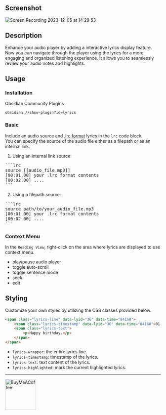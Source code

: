 ## Screenshot

![Screen Recording 2023-12-05 at 14 29 53](https://github.com/eatgrass/obsidian-lyric/assets/2351076/264918e6-ef45-483a-8f7b-98bc1f897f24)

## Description

Enhance your audio player by adding a interactive lyrics display feature.  
Now you can navigate through the player using the lyrics for a more engaging and organized listening experience.
It allows you to seamlessly review your audio notes and highlights.

## Usage

### Installation

Obsidian Community Plugins

`obsidian://show-plugin?id=lyrics`

### Basic

Include an audio source and [.lrc format](<https://en.wikipedia.org/wiki/LRC_(file_format)>) lyrics in the `lrc` code block.  
You can specify the source of the audio file either as a filepath or as an internal link.

1. Using an internal link source:

<pre>
```lrc
source [[audio_file.mp3]]
[00:01.00] your .lrc format contents
[00:02.00] ....
```
</pre>

2. Using a filepath source:

<pre>
```lrc
source path/to/your_audio_file.mp3
[00:01.00] your .lrc format contents
[00:02.00] ....
```
</pre>

### Context Menu

In the `Reading View`, right-click on the area where lyrics are displayed to use context menu.

-   play/pause audio player
-   toggle auto-scroll
-   toggle sentence mode
-   seek
-   edit

## Styling

Customize your own styles by utilizing the CSS classes provided below.

```html
<span class="lyrics-line" data-lyid="36" data-time="84160">
	<span class="lyrics-timestamp" data-lyid="36" data-time="84160">01:24</span>
    <span class="lyrics-text">
		<p>Happy birthday.</p>
	</span>
</span>
```

-   `lyrics-wrapper`: the entire lyrics line.
-   `lyrics-timestamp`: timestamp of the lyrics.
-   `lyrics-text`: text content of the lyrics.
-   `lyrics-highlighted`: mark the current highlighted lyrics.

---

[<img src="https://cdn.buymeacoffee.com/buttons/v2/default-yellow.png" alt="BuyMeACoffee" width="100">](https://www.buymeacoffee.com/eatgrass)
